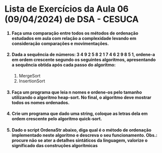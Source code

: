 <h1>Lista de Exercícios da Aula 06 (09/04/2024) de DSA - CESUCA</h1>
<ol>
<h4><li> Faça uma comparação entre todos os métodos de ordenação estudados em aula com relação a complexidade levando em consideração comparações e movimentações.</li></h4>
<h4><li>Dada a sequência de números: 3 4 9 2 5 8 2 1 7 4 6 2 9 8 5 1, ordene-a em ordem crescente segundo os seguintes algoritmos, apresentando a sequência obtida após cada passo do algoritmo:</li></h4>
<ol>
  <li>MergeSort</li>
  <li>InsertionSort</li>
</ol>
<h4><li>Faça um programa que leia n nomes e ordene-os pelo tamanho utilizando o algoritmo heap-sort. No final, o algoritmo deve mostrar todos os nomes ordenados.</li></h4>
<h4><li>Crie um programa que dado uma string, coloque as letras dela em ordem crescente pelo algoritmo quick-sort.</li></h4>
<h4><li>Dado o script OrdenaStr abaixo, diga qual é o método de ordenação implementado neste algoritmo e descreva o seu funcionamento. Obs.: procure não se ater a detalhes sintáticos da linguagem, valorize o significado das construções algorítmicas</li></h4>
</ol>
